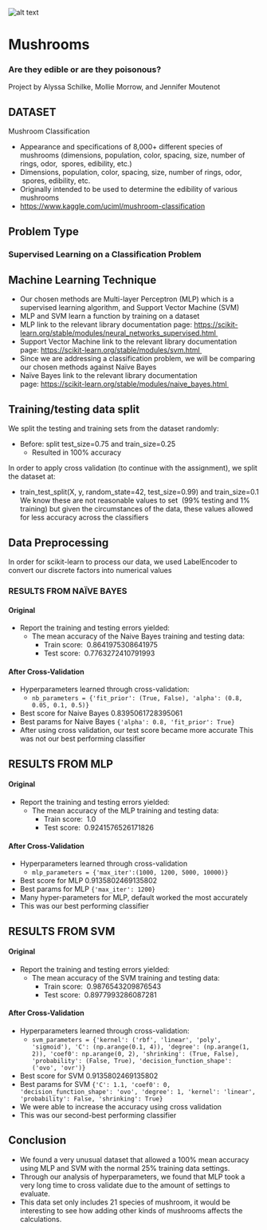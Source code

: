 ![alt text](https://github.com/arschilke/Mushrooms-AIFinalProject/Picture1.svg "Logo")

# Mushrooms
### Are they edible or are they poisonous?
Project by Alyssa Schilke, Mollie Morrow, and Jennifer Moutenot
## DATASET
Mushroom Classification
- Appearance and specifications of 8,000+ different species of mushrooms (dimensions, population, color, spacing, size, number of rings, odor,  spores, edibility, etc.)
- Dimensions, population, color, spacing, size, number of rings, odor,  spores, edibility, etc.
- Originally intended to be used to determine the edibility of various mushrooms
- https://www.kaggle.com/uciml/mushroom-classification

## Problem Type 
### Supervised Learning on a Classification Problem

## Machine Learning Technique
- Our chosen methods are Multi-layer Perceptron (MLP) which is a supervised learning algorithm, and Support Vector Machine (SVM)
- MLP and SVM learn a function by training on a dataset
- MLP link to the relevant library documentation page: https://scikit-learn.org/stable/modules/neural_networks_supervised.html 
- Support Vector Machine link to the relevant library documentation page: https://scikit-learn.org/stable/modules/svm.html 
- Since we are addressing a classification problem, we will be comparing our chosen methods against Naïve Bayes
- Naïve Bayes link to the relevant library documentation page: https://scikit-learn.org/stable/modules/naive_bayes.html 
## Training/testing data split

We split the testing and training sets from the dataset randomly:
- Before: split test_size=0.75 and train_size=0.25
  - Resulted in 100% accuracy 

In order to apply cross validation (to continue with the assignment), we split the dataset at:
- train_test_split(X, y, random_state=42, test_size=0.99) and train_size=0.1
We know these are not reasonable values to set  (99% testing and 1% training) but given the circumstances of the data, these values allowed for less accuracy across the classifiers

## Data Preprocessing
In order for scikit-learn to process our data, we used LabelEncoder to convert our discrete factors into numerical values
### RESULTS FROM NAÏVE BAYES
#### Original 
- Report the training and testing errors yielded:
  - The mean accuracy of the Naive Bayes training and testing data:
    - Train score:  0.8641975308641975
    - Test score:  0.7763272410791993
#### After Cross-Validation
- Hyperparameters learned through cross-validation:
  - `nb_parameters = {'fit_prior': (True, False), 'alpha': (0.8, 0.05, 0.1, 0.5)}`
- Best score for Naive Bayes 0.8395061728395061
- Best params for Naive Bayes `{'alpha': 0.8, 'fit_prior': True}`
- After using cross validation, our test score became more accurate
This was not our best performing classifier

## RESULTS FROM MLP
#### Original
- Report the training and testing errors yielded:
  - The mean accuracy of the MLP training and testing data:
    - Train score:  1.0
    - Test score:  0.9241576526171826

#### After Cross-Validation
- Hyperparameters learned through cross-validation
  - `mlp_parameters = {'max_iter':(1000, 1200, 5000, 10000)}`
- Best score for MLP 0.9135802469135802
- Best params for MLP `{'max_iter': 1200}`
- Many hyper-parameters for MLP, default worked the most accurately
- This was our best performing classifier

## RESULTS FROM SVM
#### Original
- Report the training and testing errors yielded:
  - The mean accuracy of the SVM training and testing data:
    - Train score:  0.9876543209876543
    - Test score:  0.8977993286087281

#### After Cross-Validation
- Hyperparameters learned through cross-validation:
  - `svm_parameters = {'kernel': ('rbf', 'linear', 'poly', 'sigmoid'), 'C': (np.arange(0.1, 4)), 'degree': (np.arange(1, 2)), 'coef0': np.arange(0, 2), 'shrinking': (True, False), 'probability': (False, True), 'decision_function_shape': ('ovo', 'ovr')}`
- Best score for SVM 0.9135802469135802
- Best params for SVM `{'C': 1.1, 'coef0': 0, 'decision_function_shape': 'ovo', 'degree': 1, 'kernel': 'linear', 'probability': False, 'shrinking': True}`
- We were able to increase the accuracy using cross validation
- This was our second-best performing classifier
## Conclusion
- We found a very unusual dataset that allowed a 100% mean accuracy using MLP and SVM with the normal 25% training data settings.  
- Through our analysis of hyperparameters, we found that MLP took a very long time to cross validate due to the amount of settings to evaluate. 
- This data set only includes 21 species of mushroom, it would be interesting to see how adding other kinds of mushrooms affects the calculations. 

